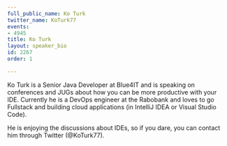 ```yaml
---
full_public_name: Ko Turk
twitter_name: KoTurk77
events:
- 4945
title: Ko Turk
layout: speaker_bio
id: 2267
order: 1

---
```

Ko Turk is a Senior Java Developer at Blue4IT and is speaking on conferences and JUGs about how you can be more productive with your IDE. Currently he is a DevOps engineer at the Rabobank and loves to go Fullstack and building cloud applications (in IntelliJ IDEA or Visual Studio Code).

He is enjoying the discussions about IDEs, so if you dare, you can contact him through Twitter (@KoTurk77).